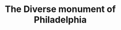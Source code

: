 ---
pid: MP65
title: The Diverse monument of Philadelphia
location_transcription: Center City (City Hall)
zipcode: '19138'
outside_phl: 
neighborhood: West Oak Lane
age: '52'
age_range: 50-59
instagram: 
image_file_name: MP_65.jpg
proposal_transcription: Diverse monument representing various peoples of culture.
topic: Culture,Inclusivity,Philadelphia
topic_summary: 0, 0, 0
type: Other No Form
keywords_other: 
credit: Larry Wilson
image_labels: 
twitter: 
facebook: 
permalink: "/monuments/mp65/"
layout: item-page
---